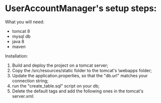 # UserAccountManager's setup steps:

What you will need:
- tomcat 8
- mysql db
- java 8
- maven

Installation:

1) Build and deploy the project on a tomcat server;
2) Copy the /src/resources/static folder to the tomcat's \webapps folder;
2) Update the application.properties, so that the "db.url" matches your connection string;
3) run the "create_table.sql" script on your db;
4) Delete the default <context> tags and add the following ones in the tomcat's server.xml:
<Context docBase="UserAccountManager" path="/api" reloadable="true" source="org.eclipse.jst.jee.server:UserAccountManager"/>
<Context docBase="{{tomcatDir}}\webapps\static" path="/"/>
      